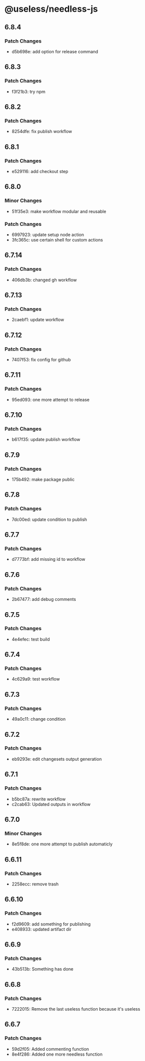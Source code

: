 # @useless/needless-js

## 6.8.4

### Patch Changes

- d5b698e: add option for release command

## 6.8.3

### Patch Changes

- f3f21b3: try npm

## 6.8.2

### Patch Changes

- 8254dfe: fix publish workflow

## 6.8.1

### Patch Changes

- e529116: add checkout step

## 6.8.0

### Minor Changes

- 51f35e3: make workflow modular and reusable

### Patch Changes

- 6997923: update setup node action
- 3fc365c: use certain shell for custom actions

## 6.7.14

### Patch Changes

- 406db3b: changed gh workflow

## 6.7.13

### Patch Changes

- 2caebf1: update workflow

## 6.7.12

### Patch Changes

- 7407f53: fix config for github

## 6.7.11

### Patch Changes

- 95ed093: one more attempt to release

## 6.7.10

### Patch Changes

- b617f35: update publish workflow

## 6.7.9

### Patch Changes

- 175b492: make package public

## 6.7.8

### Patch Changes

- 7dc00ed: update condition to publish

## 6.7.7

### Patch Changes

- d7773bf: add missing id to workflow

## 6.7.6

### Patch Changes

- 2b67477: add debug comments

## 6.7.5

### Patch Changes

- 4e4efec: test build

## 6.7.4

### Patch Changes

- 4c629a9: test workflow

## 6.7.3

### Patch Changes

- 49a0c11: change condition

## 6.7.2

### Patch Changes

- eb9293e: edit changesets output generation

## 6.7.1

### Patch Changes

- b5bc87a: rewrite workflow
- c2cab63: Updated outputs in workflow

## 6.7.0

### Minor Changes

- 8e5f8de: one more attempt to publish automaticly

## 6.6.11

### Patch Changes

- 2258ecc: remove trash

## 6.6.10

### Patch Changes

- f2d9609: add something for publishing
- e408933: updated artifact dir

## 6.6.9

### Patch Changes

- 43b513b: Something has done

## 6.6.8

### Patch Changes

- 7222015: Remove the last useless function because it's useless

## 6.6.7

### Patch Changes

- 59d2f05: Added commenting function
- 8e4f286: Added one more needless function
